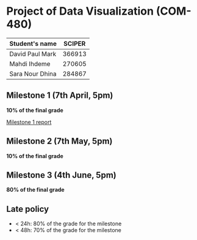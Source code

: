 # Project of Data Visualization (COM-480)

| Student's name | SCIPER |
| -------------- | ------ |
|David Paul Mark |366913 |
|Mahdi Ihdeme |270605 |
|Sara Nour Dhina |284867 |


## Milestone 1 (7th April, 5pm)

**10% of the final grade**

[Milestone 1 report](https://github.com/com-480-data-visualization/project-2023-datavizteam/blob/master/milestone1.md)

## Milestone 2 (7th May, 5pm)

**10% of the final grade**


## Milestone 3 (4th June, 5pm)

**80% of the final grade**


## Late policy

- < 24h: 80% of the grade for the milestone
- < 48h: 70% of the grade for the milestone


